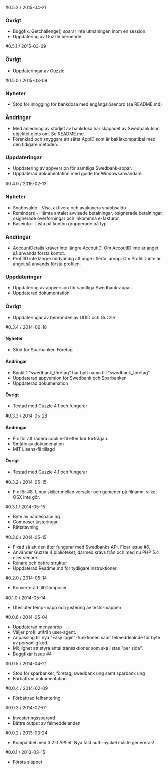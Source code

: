 #0.5.2 / 2015-04-21

### Övrigt
 * Buggfix. Getchallenge() sparar inte utmaningen inom en session.
 * Uppdatering av Guzzle beroende.
 
#0.5.1 / 2015-03-09

### Övrigt
 * Uppdateringar av Guzzle

#0.5.0 / 2015-03-09

### Nyheter
* Stöd för inlogging för bankdosa med engångslösenord (se README.md)

### Ändringar
* Med anledning av stödjet av bankdosa har skapadet av SwedbankJson objektet gjots om. Se README.md.
* Förenklad och snyggare att sätta AppID som är bakåtkompatibel med den tidigare metoden.

### Uppdateringar
* Uppdatering av appversion för samtliga Swedbank-appar.
* Uppdaterad dokumentation med guide för Windowsanvändare.

#0.4.0 / 2015-02-13

### Nyheter
* Snabbsaldo - Visa, aktivera och avaktivera snabbsaldo
* Reminders - Hämta antalet avvisade betalningar, osignerade betalningar, osignerade överförningar och inkommna e-fakturor
* Baseinfo - Lista på konton grupperade på typ
 
### Ändringar
* AccountDetails kräver inte längre AccoutID. Om AccoutID inte är anget så används första kontot.
* ProfilID inte längre nödvändig att ange i flertal anrop. Om ProfilID inte är anget så används första profilen.
 
### Uppdateringar
* Uppdatering av appversion för samtliga Swedbank-appar.
* Uppdaterad dokumentation

### Övrigt
 * Uppdateringar av bereonden av UDID och Guzzle
 
#0.3.4 / 2014-06-18

#### Nyheter
* Stöd för Sparbanken Företag

#### Ändringar
* BankID "swedbank_företag" har bytt namn till "swedbank_foretag"
* Uppdaterad appversion för Swedbank och Sparbanken
* Uppdaterad dokumenation

#### Övrigt
* Testad med Guzzle 4.1 och fungerar

#0.3.3 / 2014-05-28

#### Ändringar
* Fix för att radera cookie-fil efter kör förfrågan.
* Småfix av dokumenation
* MIT Lisens-fil tillagd

#### Övrigt
* Testad med Guzzle 4.1 och fungerar

#0.3.2 / 2014-05-15
* Fix för #8. Linux skiljer mellan versaler och gemener på filnamn, vilket OSX inte gör.

#0.3.1 / 2014-05-15
* Byte av namespaceing
* Composer justeringar
* Rättstavning

#0.3.0 / 2014-05-15
* Fixad så att den åter fungerar med Swedbanks API. Fixar issue #6.
* Använder Guzzle 4 biblioteket, därmed krävs från och med nu PHP 5.4 eller senare.
* Renare och bättre struktur
* Uppdaterad Readme.md för tydligare instruktioner.

#0.2.0 / 2014-05-14
* Konverterad till Composer.

#0.1.0 / 2014-05-14
* Utesluter temp-mapp och justering av tests-mappen

#0.0.6 / 2014-05-04
* Uppdaterad menyanrop
* Väljer profil utifrån user-agent.
* Anpassing till nya "Easy login"-funktionen samt felmeddealnde för byte av personlig kod.
* Möjlighet att styra antal transaktioner som ska listas "per sida".
* Buggfixar issue #4

#0.0.5 / 2014-04-21
* Stöd för sparbanker, företag, swedbank ung samt sparbank ung
* Förbättrad dokumentation

#0.0.4 / 2014-02-09
* Förbättrad felhantering

#0.0.3 / 2014-02-01
* Investeringssparand
* Bättre output av felmeddelanden

#0.0.2 / 2013-03-24
* Kompatibel med 3.2.0 API:et. Nya fast auth-nyckel måste genereras!

#0.0.1 / 2013-03-15
* Första släppet